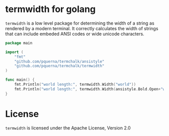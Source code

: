 # termwidth for golang

`termwidth` is a low level package for determining the width of a string as rendered by a modern terminal.  It correctly calculates the width of strings that can include embeded ANSI codes or wide unicode characters.

```go
package main

import (
	"fmt"
	"github.com/pquerna/termchalk/ansistyle"
	"github.com/pquerna/termchalk/termwidth"
)

func main() {
	fmt.Println("world length:", termwidth.Width("world"))
	fmt.Println("world length:", termwidth.Width(ansistyle.Bold.Open+"world"+ansistyle.Bold.Close))
}

```

# License

`termwidth` is licensed under the Apache License, Version 2.0

